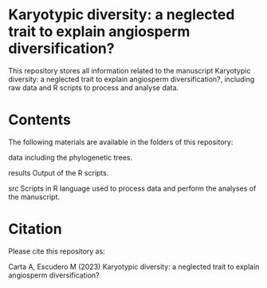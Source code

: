 # Karyotypic diversity: a neglected trait to explain angiosperm diversification?
This repository stores all information related to the manuscript Karyotypic diversity: a neglected trait to explain angiosperm diversification?, including raw data and R scripts to process and analyse data.
# Contents
The following materials are available in the folders of this repository:

data including the phylogenetic trees.

results Output of the R scripts.

src Scripts in R language used to process data and perform the analyses of the manuscript.
# Citation
Please cite this repository as:

Carta A, Escudero M (2023) Karyotypic diversity: a neglected trait to explain angiosperm diversification?
